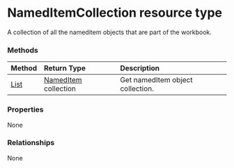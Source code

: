 # NamedItemCollection resource type

A collection of all the nameditem objects that are part of the workbook.


### Methods

| Method		   | Return Type	|Description|
|:---------------|:--------|:----------|
|[List](../api/nameditem_list.md) | [NamedItem](nameditem.md) collection |Get namedItem object collection. |

### Properties
None

### Relationships
None


<!-- uuid: 8fcb5dbc-d5aa-4681-8e31-b001d5168d79
2015-10-25 14:57:30 UTC -->
<!-- {
  "type": "#page.annotation",
  "description": "NamedItemCollection resource",
  "keywords": "",
  "section": "documentation",
  "tocPath": ""
}-->
